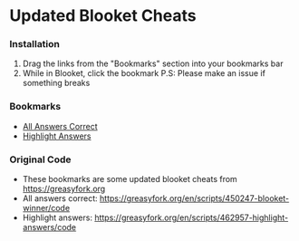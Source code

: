 # Updated Blooket Cheats

### Installation
1. Drag the links from the "Bookmarks" section into your bookmarks bar
2. While in Blooket, click the bookmark
P.S: Please make an issue if something breaks

### Bookmarks
- [All Answers Correct](/AllAnswersCorrect.js?raw=true)
- [Highlight Answers](/file.js?raw=true)

### Original Code
- These bookmarks are some updated blooket cheats from https://greasyfork.org
- All answers correct: https://greasyfork.org/en/scripts/450247-blooket-winner/code
- Highlight answers: https://greasyfork.org/en/scripts/462957-highlight-answers/code
